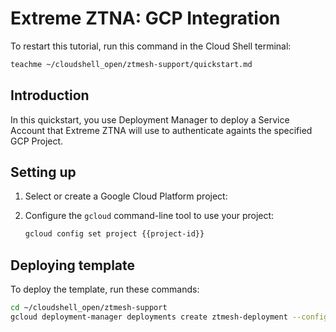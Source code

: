 # Extreme ZTNA: GCP Integration

To restart this tutorial, run this command in the Cloud Shell terminal:

```sh
teachme ~/cloudshell_open/ztmesh-support/quickstart.md
```


## Introduction

In this quickstart, you use Deployment Manager to deploy a Service Account that Extreme ZTNA will use to authenticate againts the specified GCP Project.


## Setting up

1. Select or create a Google Cloud Platform project:

    <walkthrough-project-setup></walkthrough-project-setup>

2. Configure the `gcloud` command-line tool to use your project:

    ```sh
	gcloud config set project {{project-id}}
    ```


## Deploying template

To deploy the template, run these commands:

```sh
cd ~/cloudshell_open/ztmesh-support
gcloud deployment-manager deployments create ztmesh-deployment --config service-account.yaml
```
